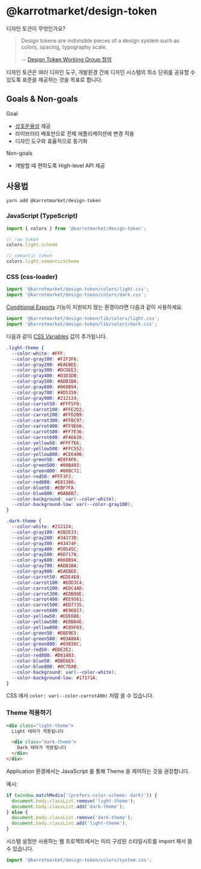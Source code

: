 # @karrotmarket/design-token

디자인 토큰이 무엇인가요?

> Design tokens are indivisible pieces of a design system such as colors, spacing, typography scale. 
>
> -- [Design Token Working Group 정의](https://github.com/design-tokens/community-group)

디자인 토큰은 여러 디자인 도구, 개발환경 간에 디자인 시스템의 최소 단위를 공유할 수 있도록 표준을 제공하는 것을 목표로 합니다.

## Goals & Non-goals

Goal
- [상호운용성](https://en.wikipedia.org/wiki/Interoperability) 제공
- 라이브러리 배포만으로 전체 애플리케이션에 변경 적용
- 디자인 도구와 효율적으로 동기화

Non-goals
- 개발할 때 편하도록 High-level API 제공

## 사용법

```bash
yarn add @karrotmarket/design-token
```

### JavaScript (TypeScript)

```ts
import { colors } from '@karrotmarket/design-token';

// raw token
colors.light.scheme

// semantic token
colors.light.semanticScheme
```

### CSS (css-loader)

```ts
import '@karrotmarket/design-token/colors/light.css';
import '@karrotmarket/design-token/colors/dark.css';
```

[Conditional Exports](https://nodejs.org/api/packages.html#packages_conditional_exports) 기능이 지원되지 않는 환경이라면 다음과 같이 사용하세요.

```ts
import '@karrotmarket/design-token/lib/colors/light.css';
import '@karrotmarket/design-token/lib/colors/dark.css';
```

다음과 같이 [CSS Variables](https://developer.mozilla.org/ko/docs/Web/CSS/var()) 값이 추가됩니다.

```css
.light-theme {
  --color-white: #FFF;
  --color-gray100: #F2F3F6;
  --color-gray200: #EAEBEE;
  --color-gray300: #DCDEE3;
  --color-gray400: #D1D3D8;
  --color-gray500: #ADB1BA;
  --color-gray600: #868B94;
  --color-gray700: #4D5159;
  --color-gray900: #212124;
  --color-carrot50: #FFF5F0;
  --color-carrot100: #FFE2D2;
  --color-carrot200: #FFD2B9;
  --color-carrot300: #FFBC97;
  --color-carrot400: #FF9E66;
  --color-carrot500: #FF7E36;
  --color-carrot600: #FA6616;
  --color-yellow50: #FFF7E6;
  --color-yellow500: #FFC552;
  --color-yellow800: #CE6400;
  --color-green50: #E8FAF6;
  --color-green500: #00B493;
  --color-green800: #008C72;
  --color-red50: #FFF3F2;
  --color-red800: #E81300;
  --color-blue50: #EBF7FA;
  --color-blue800: #0A86B7;
  --color-background: var(--color-white);
  --color-background-low: var(--color-gray100);
}

.dark-theme {
  --color-white: #212124;
  --color-gray100: #2B2E33;
  --color-gray200: #34373D;
  --color-gray300: #43474F;
  --color-gray400: #50545C;
  --color-gray500: #6D717A;
  --color-gray600: #868B94;
  --color-gray700: #ADB1BA;
  --color-gray900: #EAEBEE;
  --color-carrot50: #EDE4E0;
  --color-carrot100: #EDD3C4;
  --color-carrot200: #EDC4AD;
  --color-carrot300: #EDB08E;
  --color-carrot400: #EE9561;
  --color-carrot500: #ED7735;
  --color-carrot600: #E96017;
  --color-yellow50: #EDE6D6;
  --color-yellow500: #EDB84E;
  --color-yellow800: #C05F03;
  --color-green50: #D8E9E5;
  --color-green500: #03A88A;
  --color-green800: #03836C;
  --color-red50: #EDE2E2;
  --color-red800: #D81403;
  --color-blue50: #DBE6E9;
  --color-blue800: #0C7EAB;
  --color-background: var(--color-white);
  --color-background-low: #17171A;
}
```

CSS 에서 `color: var(--color-carrot400)` 처럼 쓸 수 있습니다. 

### Theme 적용하기

```html
<div class="light-theme">
  Light 테마가 적용됩니다

  <div class="dark-theme">
    Dark 테마가 적용됩니다
  </div>
</div>
```

Application 환경에서는 JavaScript 를 통해 Theme 을 제어하는 것을 권장합니다.

예시:

```ts
if (window.matchMedia('(prefers-color-scheme: dark)')) {
  document.body.classList.remove('light-theme');
  document.body.classList.add('dark-theme');
} else {
  document.body.classList.remove('dark-theme');
  document.body.classList.add('light-theme');
}
```

시스템 설정만 사용하는 웹 프로젝트에서는 미리 구성된 스타일시트를 import 해서 쓸 수 있습니다.

```ts
import '@karrotmarket/design-token/colors/system.css';
```
